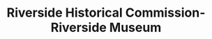 ---
layout: repo
title: "Riverside Historical Commission-Riverside Museum"
id: 15653
permalink: repos/15653/
---